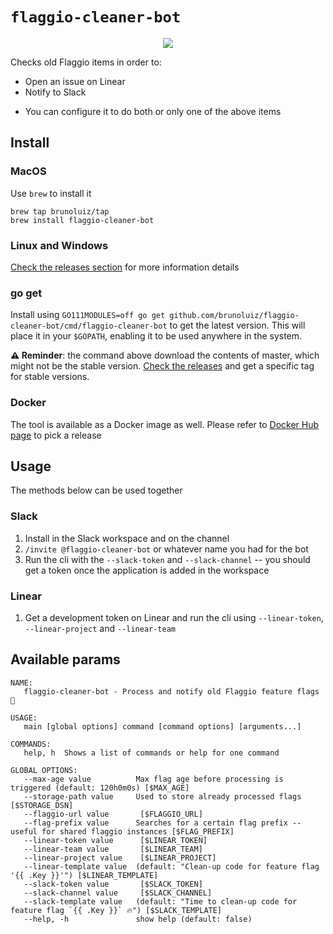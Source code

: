 # `flaggio-cleaner-bot`

<p align="center">
  <img src="https://images.unsplash.com/photo-1563207153-f403bf289096?ixlib=rb-1.2.1&ixid=eyJhcHBfaWQiOjEyMDd9&auto=format&fit=crop&h=500&q=80">
</p>


Checks old Flaggio items in order to:
- Open an issue on Linear
- Notify to Slack

* You can configure it to do both or only one of the above items

## Install

### MacOS

Use `brew` to install it

```
brew tap brunoluiz/tap
brew install flaggio-cleaner-bot
```

### Linux and Windows

[Check the releases section](https://github.com/brunoluiz/flaggio-cleaner-bot/releases) for more information details 

### go get

Install using `GO111MODULES=off go get github.com/brunoluiz/flaggio-cleaner-bot/cmd/flaggio-cleaner-bot` to get the latest version. This will place it in your `$GOPATH`, enabling it to be used anywhere in the system.

**⚠️ Reminder**: the command above download the contents of master, which might not be the stable version. [Check the releases](https://github.com/brunoluiz/flaggio-cleaner-bot/releases) and get a specific tag for stable versions.

### Docker

The tool is available as a Docker image as well. Please refer to [Docker Hub page](https://hub.docker.com/r/brunoluiz/flaggio-cleaner-bot/tags) to pick a release

## Usage

The methods below can be used together

### Slack

1. Install in the Slack workspace and on the channel
1. `/invite @flaggio-cleaner-bot` or whatever name you had for the bot
1. Run the cli with the `--slack-token` and `--slack-channel` -- you should get a token once the application is added in the workspace

### Linear

1. Get a development token on Linear and run the cli using `--linear-token`, `--linear-project` and `--linear-team`

## Available params

```
NAME:
   flaggio-cleaner-bot - Process and notify old Flaggio feature flags 🤖

USAGE:
   main [global options] command [command options] [arguments...]

COMMANDS:
   help, h  Shows a list of commands or help for one command

GLOBAL OPTIONS:
   --max-age value          Max flag age before processing is triggered (default: 120h0m0s) [$MAX_AGE]
   --storage-path value     Used to store already processed flags [$STORAGE_DSN]
   --flaggio-url value       [$FLAGGIO_URL]
   --flag-prefix value      Searches for a certain flag prefix -- useful for shared flaggio instances [$FLAG_PREFIX]
   --linear-token value      [$LINEAR_TOKEN]
   --linear-team value       [$LINEAR_TEAM]
   --linear-project value    [$LINEAR_PROJECT]
   --linear-template value  (default: "Clean-up code for feature flag '{{ .Key }}'") [$LINEAR_TEMPLATE]
   --slack-token value       [$SLACK_TOKEN]
   --slack-channel value     [$SLACK_CHANNEL]
   --slack-template value   (default: "Time to clean-up code for feature flag `{{ .Key }}` 🔥") [$SLACK_TEMPLATE]
   --help, -h               show help (default: false)
```
